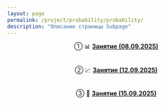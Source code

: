 ```yaml
---
layout: page
permalink: /project/probability/probability/
description: "Описание страницы Subpage"
---
```



<div style="text-align: center;">

① 📊 **<a href="https://disk.yandex.ru/d/GztepiWiSsZDTQ">Занятие (08.09.2025)</a>**<br><br>

② 📈 **<a href="https://disk.yandex.ru/d/VoGwTcjon12dWg">Занятие (12.09.2025)</a>**<br><br>

③ 🎯 **<a href="https://disk.yandex.ru/d/HSzUHScWr8P6tg">Занятие (15.09.2025)</a>**

</div>


